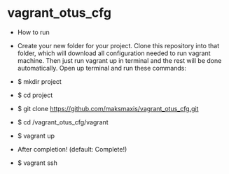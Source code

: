 # vagrant_otus_cfg
- How to run
- Create your new folder for your project. Clone this repository into that folder, which will download all configuration needed to run vagrant machine.
 Then just run vagrant up in terminal and the rest will be done automatically. Open up terminal and run these commands:



- $ mkdir project
- $ cd project
- $ git clone https://github.com/maksmaxis/vagrant_otus_cfg.git
- $ cd /vagrant_otus_cfg/vagrant
- $ vagrant up
- After completion! (default: Complete!)
- $ vagrant ssh
